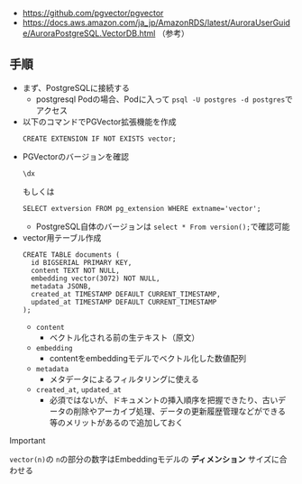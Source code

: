 - https://github.com/pgvector/pgvector
- https://docs.aws.amazon.com/ja_jp/AmazonRDS/latest/AuroraUserGuide/AuroraPostgreSQL.VectorDB.html （参考）

## 手順
- まず、PostgreSQLに接続する
  - postgresql Podの場合、Podに入って `psql -U postgres -d postgres`でアクセス
- 以下のコマンドでPGVector拡張機能を作成  
  ```shell
  CREATE EXTENSION IF NOT EXISTS vector;
  ```
- PGVectorのバージョンを確認  
  ```shell
  \dx
  ```
  もしくは  
  ```shell
  SELECT extversion FROM pg_extension WHERE extname='vector';
  ```
  - PostgreSQL自体のバージョンは `select * From version();`で確認可能
- vector用テーブル作成  
  ```shell
  CREATE TABLE documents (
    id BIGSERIAL PRIMARY KEY,
    content TEXT NOT NULL,
    embedding vector(3072) NOT NULL,
    metadata JSONB,
    created_at TIMESTAMP DEFAULT CURRENT_TIMESTAMP,
    updated_at TIMESTAMP DEFAULT CURRENT_TIMESTAMP
  );
  ```
  - `content`
    - ベクトル化される前の生テキスト（原文）
  - `embedding`
    - contentをembeddingモデルでベクトル化した数値配列
  - `metadata`
    - メタデータによるフィルタリングに使える
  - `created_at`, `updated_at`
    - 必須ではないが、ドキュメントの挿入順序を把握できたり、古いデータの削除やアーカイブ処理、データの更新履歴管理などができる等のメリットがあるので追加しておく

> [!IMPORTANT]  
> `vector(n)`の `n`の部分の数字はEmbeddingモデルの **ディメンション** サイズに合わせる
